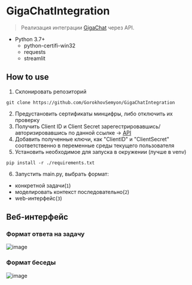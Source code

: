 # GigaChatIntegration

> Реализация интеграции [GigaChat](https://developers.sber.ru/help/gigachat) через API.

- Python 3.7+
  - python-certifi-win32
  - requests
  - streamlit
 
## How to use

1) Склонировать репозиторий

```git clone https://github.com/GorokhovSemyon/GigaChatIntegration```

2) Предустановить сертификаты минцифры, либо отключить их проверку
3) Получить Client ID и Client Secret зарегестрировавшись/авторизировавшись по данной ссылке -> [API](https://developers.sber.ru/portal/products/gigachat-api)
4) Добавить полученные ключи, как "ClientID" и "ClientSecret" соответственно в переменные среды текущего пользователя
5) Установить необходимое для запуска в окружении (лучше в venv)

```pip install -r ./requirements.txt```

6) Запустить main.py, выбрать формат: 
- конкретной задачи(`1`)
- моделировать контекст последовательно(`2`)
- web-интерфейс(`3`)

## Веб-интерфейс

### Формат ответа на задачу
![image](images/Answer_with_prompt.png)

### Формат беседы
![image](images/Dialog.png)
